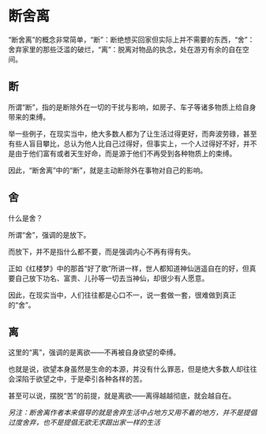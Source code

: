 # 断舍离

“断舍离”的概念非常简单，“断”：断绝想买回家但实际上并不需要的东西，“舍”：舍弃家里的那些泛滥的破烂，“离”：脱离对物品的执念，处在游刃有余的自在空间。

## 断

所谓“断”，指的是断除外在一切的干扰与影响，如房子、车子等诸多物质上给自身带来的束缚。

举一些例子，在现实当中，绝大多数人都为了让生活过得更好，而奔波劳碌，甚至有些人盲目攀比，总认为他人比自己过得好，但事实上，一个人过得好不好，并不是由于他们富有或者天生好命，而是源于他们不再受到各种物质上的束缚。

因此，“断舍离”中的“断”，就是主动断除外在事物对自己的影响。

## 舍

什么是舍？

所谓“舍”，强调的是放下。

而放下，并不是指什么都不要，而是强调内心不再有得有失。

正如《红楼梦》中的那首“好了歌”所讲一样，世人都知道神仙逍遥自在的好，但真要自己放下功名、富贵、儿孙等一切去当神仙，却很少有人愿意。

因此，在现实当中，人们往往都是心口不一，说一套做一套，很难做到真正的“舍”。

## 离

这里的“离”，强调的是离欲——不再被自身欲望的牵缚。

也就是说，欲望本身虽然是生命的本源，并没有什么罪恶，但是绝大多数人却往往会深陷于欲望之中，于是牵引各种各样的苦。

甚至可以说，摆脱“苦”的前提，就是离欲——离得越越彻底，就会越自在。


*另注：断舍离作者本来倡导的就是舍弃生活中占地方又用不着的地方，并不是提倡过度舍弃，也不是提倡无欲无求跟出家一样的生活*